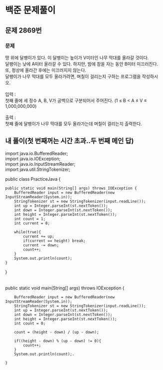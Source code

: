 # 백준 문제풀이

## 문제 2869번
### 문제<br>
땅 위에 달팽이가 있다. 이 달팽이는 높이가 V미터인 나무 막대를 올라갈 것이다.<br>달팽이는 낮에 A미터 올라갈 수 있다. 하지만, 밤에 잠을 자는 동안 B미터 미끄러진다. 또, 정상에 올라간 후에는 미끄러지지 않는다.<br>달팽이가 나무 막대를 모두 올라가려면, 며칠이 걸리는지 구하는 프로그램을 작성하시오.<br><br>입력 :<br>첫째 줄에 세 정수 A, B, V가 공백으로 구분되어서 주어진다. (1 ≤ B < A ≤ V ≤ 1,000,000,000)<br><br>출력 :<br>첫째 줄에 달팽이가 나무 막대를 모두 올라가는데 며칠이 걸리는지 출력한다.
## 내 풀이(첫 번째꺼는 시간 초과..두 번째 메인 답)
import java.io.BufferedReader;<br>
import java.io.IOException;<br>
import java.io.InputStreamReader;<br>
import java.util.StringTokenizer;<br>

public class PracticeJava {

    public static void main(String[] args) throws IOException {
        BufferedReader input = new BufferedReader(new InputStreamReader(System.in));
        StringTokenizer st = new StringTokenizer(input.readLine());
        int up = Integer.parseInt(st.nextToken());
        int down = Integer.parseInt(st.nextToken());
        int height = Integer.parseInt(st.nextToken());
        int count = 1;
        int current = 0;

        while(true){
            current += up;
            if(current == height) break;
            current -= down;
            count++;
        }
        System.out.println(count);
    }
}<br><br><br>
public static void main(String[] args) throws IOException {

        BufferedReader input = new BufferedReader(new InputStreamReader(System.in));
        StringTokenizer st = new StringTokenizer(input.readLine());
        int up = Integer.parseInt(st.nextToken());
        int down = Integer.parseInt(st.nextToken());
        int height = Integer.parseInt(st.nextToken());
        int count = 0;

        count = (height - down) / (up - down);

        if((height - down) % (up - down) != 0){
            count++;
        }
        System.out.println(count);.
    
    }